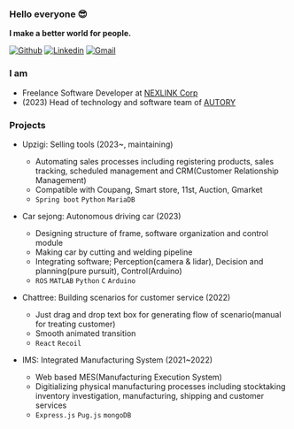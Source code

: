 ### Hello everyone 😎

**I make a better world for people.**

[![Github](https://img.shields.io/badge/-Github-000?style=flat&logo=Github&logoColor=white)](https://github.com/do1git)
[![Linkedin](https://img.shields.io/badge/-LinkedIn-blue?style=flat&logo=Linkedin&logoColor=white)](https://www.linkedin.com/in/duwon-kim-4a9b1b286)
[![Gmail](https://img.shields.io/badge/-Gmail-c14438?style=flat&logo=Gmail&logoColor=white)](mailto:dev.dothe1@gmail.com)

### I am

- Freelance Software Developer at [NEXLINK Corp](http://www.nexlink.co.kr/)
- (2023) Head of technology and software team of [AUTORY](https://github.com/autory-sju)

### Projects

- Upzigi: Selling tools (2023~, maintaining)

  - Automating sales processes including registering products, sales tracking, scheduled management and CRM(Customer Relationship Management)
  - Compatible with Coupang, Smart store, 11st, Auction, Gmarket
  - `Spring boot` `Python` `MariaDB`

- Car sejong: Autonomous driving car (2023)

  - Designing structure of frame, software organization and control module
  - Making car by cutting and welding pipeline
  - Integrating software; Perception(camera & lidar), Decision and planning(pure pursuit), Control(Arduino)
  - `ROS` `MATLAB` `Python` `C` `Arduino`

- Chattree: Building scenarios for customer service (2022)

  - Just drag and drop text box for generating flow of scenario(manual for treating customer)
  - Smooth animated transition
  - `React` `Recoil`

- IMS: Integrated Manufacturing System (2021~2022)
  - Web based MES(Manufacturing Execution System)
  - Digitializing physical manufacturing processes including stocktaking inventory investigation, manufacturing, shipping and customer services
  - `Express.js` `Pug.js` `mongoDB`

